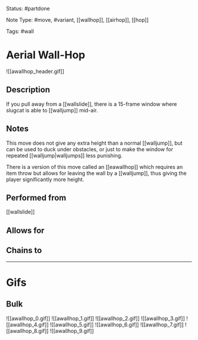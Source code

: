 Status: #partdone

Note Type: #move, #variant, [[wallhop]], [[airhop]], [[hop]]

Tags: #wall 

# Aerial Wall-Hop
![[awallhop_header.gif]]
## Description
If you pull away from a [[wallslide]], there is a 15-frame window where slugcat is able to [[walljump]] mid-air.

## Notes
This move does not give any extra height than a normal [[walljump]], but can be used to duck under obstacles, or just to make the window for repeated [[walljump|walljumps]] less punishing.

There is a version of this move called an [[eawallhop]] which requires an item throw but allows for leaving the wall by a [[walljump]], thus giving the player significantly more height.

## Performed from
[[wallslide]]

## Allows for


## Chains to


___
# Gifs
## Bulk
![[awallhop_0.gif]]
![[awallhop_1.gif]]
![[awallhop_2.gif]]
![[awallhop_3.gif]]
![[awallhop_4.gif]]
![[awallhop_5.gif]]
![[awallhop_6.gif]]
![[awallhop_7.gif]]
![[awallhop_8.gif]]
![[awallhop_9.gif]]
